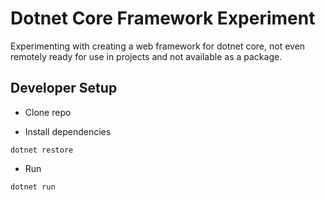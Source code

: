 # Dotnet Core Framework Experiment

Experimenting with creating a web framework for dotnet core, not even remotely ready for use in projects and not available as a package.

## Developer Setup

- Clone repo
  
- Install dependencies
```
dotnet restore
```

- Run
```
dotnet run
```